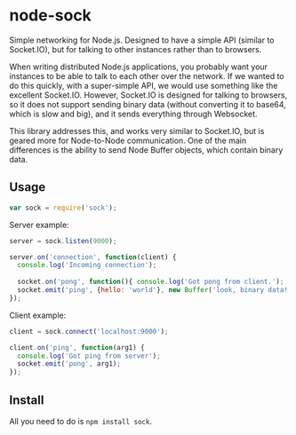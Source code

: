 node-sock
=========

Simple networking for Node.js. Designed to have a simple API (similar to Socket.IO), but for talking to other instances rather than to browsers.

When writing distributed Node.js applications, you probably want your instances to be able to talk to each other over the network. If we wanted to do this quickly, with a super-simple API, we would use something like the excellent Socket.IO. However, Socket.IO is designed for talking to browsers, so it does not support sending binary data (without converting it to base64, which is slow and big), and it sends everything through Websocket.

This library addresses this, and works very similar to Socket.IO, but is geared more for Node-to-Node communication. One of the main differences is the ability to send Node Buffer objects, which contain binary data.

## Usage

```js
var sock = require('sock');
```

Server example:

```js
server = sock.listen(9000);

server.on('connection', function(client) {
  console.log('Incoming connection');
  
  socket.on('pong', function(){ console.log('Got pong from client.');
  socket.emit('ping', {hello: 'world'}, new Buffer('look, binary data!'));
});
```

Client example:

```js
client = sock.connect('localhost:9000');

client.on('ping', function(arg1) {
  console.log('Got ping from server');
  socket.emit('pong', arg1);
});
```

## Install

All you need to do is `npm install sock`.
